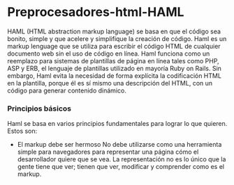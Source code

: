 # Preprocesadores-html-HAML
HAML (HTML abstraction markup language) se basa en que el código sea bonito, simple y que acelere y simplifique la creación de código.
Haml es un markup lenguage que se utiliza para escribir el código HTML de cualquier documento web sin el uso de código en línea. Haml funciona como un reemplazo para sistemas de plantillas de página en línea tales como PHP, ASP y ERB, el lenguaje de plantillas utilizado en mayoría Ruby on Rails. Sin embargo, Haml evita la necesidad de forma explícita la codificación HTML en la plantilla, porque él es sí mismo una descripción del HTML, con un código para generar contenido dinámico.

### Principios básicos

Haml se basa en varios principios fundamentales para lograr lo que quieren.  Estos son:

* El markup debe ser hermoso
No debe utilizarse como una herramienta simple para navegadores para representar una página cómo el desarrollador quiere        que se vea. La representación no es lo único que la gente tiene que ver; tienen que ver, modificar y comprender como es el markup.

